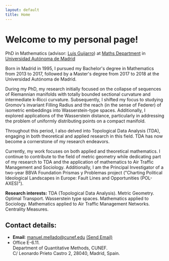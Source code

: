 ```yaml
---
layout: default
title: Home
---
```


# Welcome to my personal page!
PhD in Mathematics (advisor: [Luis Guijarro](https://verso.mat.uam.es/~luis.guijarro/index-esp.html)) at [Maths Department](https://verso.mat.uam.es/web/index.php/es/) in [Universidad Autónoma de Madrid](http://www.uam.es)

Born in Madrid in 1995, I pursued my Bachelor's degree in Mathematics from 2013 to 2017, followed by a Master's degree from 2017 to 2018 at the Universidad Autónoma de Madrid.

During my PhD, my research initially focused on the collapse of sequences of Riemannian manifolds with totally bounded sectional curvature and intermediate k-Ricci curvature. Subsequently, I shifted my focus to studying Gromov's invariant Filling Radius and the reach (in the sense of Federer) of isometric embeddings into Wasserstein-type spaces. Additionally, I explored applications of the Wasserstein distance, particularly in addressing the problem of uniformly distributing points on a compact manifold.

Throughout this period, I also delved into Topological Data Analysis (TDA), engaging in both theoretical and applied research in this field. TDA has now become a cornerstone of my research endeavors.

Currently, my work focuses on both applied and theoretical mathematics. I continue to contribute to the field of metric geometry while dedicating part of my research to TDA and the application of mathematics to Air Traffic Management and Sociology. Additionally, I am the Principal Investigator of a two-year BBVA Foundation Prismas y Problemas project ("Charting Political Ideological Landscapes in Europe: Fault Lines and Opportunities (POL-AXES)").

**Research interests:**  TDA (Topological Data Analysis). Metric Geometry. Optimal Transport. Wasserstein type spaces. Mathematics applied to Sociology. Mathematics applied to Air Traffic Management Networks. Centrality Measures.

## Contact details:
* **Email**: manuel.mellado@cunef.edu <a href = "mailto: manuel.mellado@cunef.edu">(Send Email)</a>
* Office E-6.11.   
  Department of Quantitative Methods, CUNEF.   
  C/ Leonardo Prieto Castro 2, 28040, Madrid, Spain.
